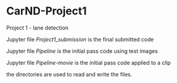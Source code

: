 # CarND-Project1
Project 1 - lane detection

Jupyter file *Project1_submission* is the final submitted code

Jupyter file *Pipeline* is the initial pass code using test images

Jupyter file *Pipeline-movie* is the initial pass code applied to a clip

the directories are used to read and write the files.
